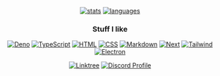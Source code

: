 <div align='center'>

  [![stats](https://github-readme-stats.vercel.app/api?username=Endy3032&custom_title=GitHub%20Stats&count_private=true&show_icons=true&theme=nord&bg_color=-60,0e1420,262c38&icon_color=81A1C1&border_radius=10&border_color=2e3440&hide=stars&line_height=24)](https://github.com/anuraghazra/github-readme-stats)
  [![languages](https://github-readme-stats.vercel.app/api/top-langs/?username=Endy3032&theme=nord&bg_color=-45,0e1420,1e2430&border_radius=10&border_color=2e3440&layout=compact&card_width=275)](https://github.com/anuraghazra/github-readme-stats)

### Stuff I like

  [![Deno](https://img.shields.io/badge/deno-Deno?style=for-the-badge&logo=deno&color=1E2430&logoColor=ECEFF4)](http://deno.land/)
  [![TypeScript](https://img.shields.io/badge/typescript-TypeScript.svg?style=for-the-badge&logo=typescript&color=1E2430&logoColor=ECEFF4)](https://www.typescriptlang.org/)
  [![HTML](https://img.shields.io/badge/html-HTML.svg?style=for-the-badge&logo=html5&color=1E2430&logoColor=ECEFF4)](https://developer.mozilla.org/en-US/docs/Web/HTML)
  [![CSS](https://img.shields.io/badge/css-CSS.svg?style=for-the-badge&logo=css3&color=1E2430&logoColor=ECEFF4)](https://developer.mozilla.org/en-US/docs/Web/CSS)
  [![Markdown](https://img.shields.io/badge/markdown-Markdown.svg?style=for-the-badge&logo=markdown&color=1E2430&logoColor=ECEFF4)](https://daringfireball.net/projects/markdown/)
  [![Next](https://img.shields.io/badge/next-Next.svg?style=for-the-badge&logo=nextdotjs&color=1E2430&logoColor=ECEFF4)](https://nextjs.org/)
  [![Tailwind](https://img.shields.io/badge/tailwind-Tailwind.svg?style=for-the-badge&logo=tailwind-css&color=1E2430&logoColor=ECEFF4)](https://tailwindcss.com/)
  [![Electron](https://img.shields.io/badge/Electron-ElectronJS?style=for-the-badge&logo=Electron&color=1E2430&logoColor=ECEFF4)](https://electronjs.org/)

  [![Linktree](https://img.shields.io/badge/Stalk%20Me-Linktree?style=for-the-badge&logo=linktree&color=0EB484&logoColor=FFFFFF)](https://linktr.ee/Endy3032)
  [![Discord Profile](https://img.shields.io/badge/Discord%20Profile-Discord?style=for-the-badge&logo=discord&color=5865F2&logoColor=FFFFFF)](https://discord.com/users/554680253876928512)

</div>
